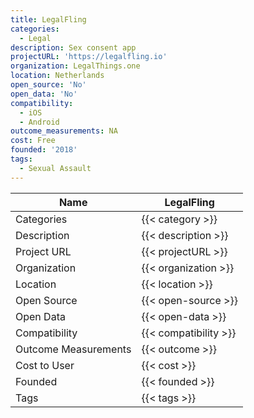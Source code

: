 ```yaml
---
title: LegalFling
categories:
  - Legal
description: Sex consent app
projectURL: 'https://legalfling.io'
organization: LegalThings.one
location: Netherlands
open_source: 'No'
open_data: 'No'
compatibility:
  - iOS
  - Android
outcome_measurements: NA
cost: Free
founded: '2018'
tags:
  - Sexual Assault
---
```

Name                    |  LegalFling   
------------------------|----
Categories              | {{< category >}} 
Description             | {{< description >}} 
Project URL             | {{< projectURL >}} 
Organization            | {{< organization >}} 
Location                | {{< location >}} 
Open Source             | {{< open-source >}} 
Open Data               | {{< open-data >}} 
Compatibility           | {{< compatibility >}} 
Outcome Measurements    | {{< outcome >}} 
Cost to User            | {{< cost >}} 
Founded                 | {{< founded >}} 
Tags                    | {{< tags >}} 
